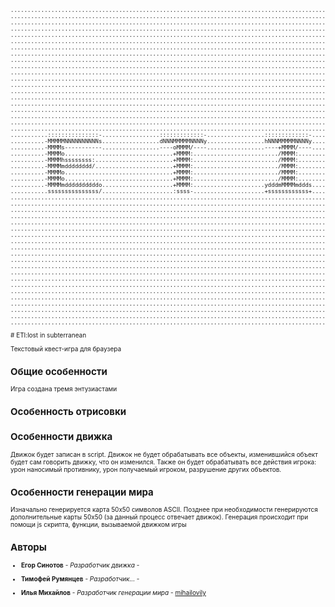  <font size="-3">
       <pre>....................................................................................................
....................................................................................................
....................................................................................................
....................................................................................................
....................................................................................................
....................................................................................................
....................................................................................................
....................................................................................................
....................................................................................................
....................................................................................................
....................................................................................................
....................................................................................................
....................................................................................................
....................................................................................................
....................................................................................................
....................................................................................................
....................................................................................................
....................................................................................................
....................................................................................................
....................................................................................................
...........:::::::::::::::-.................:::::::::::::-.................:::::::::::::-...........
..........-MMMMMNNNNNNNNNNs.................dNNNMMMMMNNNNy.................hNNNMMMMMNNNNy...........
..........-MMMMs-----------.................----oMMMM/----.................----+MMMM/----...........
..........-MMMMo................................+MMMM:........................./MMMM:...............
..........-MMMMhssssssss:.......................+MMMM:........................./MMMM:...............
..........-MMMMmdddddddd/.......................+MMMM:........................./MMMM:...............
..........-MMMMo................................+MMMM:........................./MMMM:...............
..........-MMMMo................................+MMMM:........................./MMMM:...............
..........-MMMMmddddddddddo.....................+MMMM:.....................ydddmMMMMmddds...........
...........sssssssssssssss/.....................:ssss-.....................+ssssssssssss+...........
....................................................................................................
....................................................................................................
....................................................................................................
....................................................................................................
....................................................................................................
....................................................................................................
....................................................................................................
....................................................................................................
....................................................................................................
....................................................................................................
....................................................................................................
....................................................................................................
....................................................................................................
....................................................................................................
....................................................................................................
....................................................................................................
....................................................................................................
....................................................................................................
....................................................................................................
....................................................................................................
....................................................................................................
</pre>
# ETI:lost in subterranean 

Текстовый квест-игра для браузера

## Общие особенности
Игра создана тремя энтузиастами

## Особенность отрисовки

## Особенности движка
Движок будет записан в script. Движок не будет обрабатывать все объекты, изменившийся объект будет сам говорить движку, что он изменился. Также он будет обрабатывать все действия игрока: урон наносимый противнику, урон получаемый игроком, разрушение других объектов. 

## Особенности генерации мира

Изначально генерируется карта 50х50 символов ASCII. Позднее при необходимости генерируются дополнительные карты 50х50 (за данный процесс отвечает движок). Генерация происходит при помощи js скрипта, функции, вызываемой движком игры

## Авторы

* **Егор Синотов** - *Разработчик движка* - [ ]( ) 

* **Тимофей Румянцев** - *Разработчик...* - [ ]( )

* **Илья Михайлов** - *Разработчик генерации мира* - [mihailovily](https://mihailovily.net.ru)
